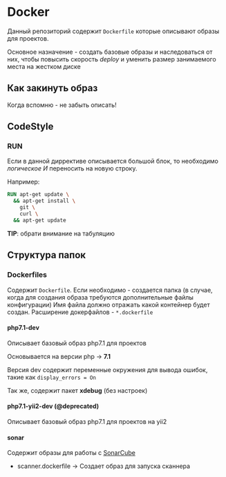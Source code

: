 # Docker

Данный репозиторий содержит `Dockerfile` которые описывают образы для проектов.

Основное назначение - создать базовые образы и наследоваться от них,
чтобы повысить скорость _deploy_ и уменить размер занимаемого места на жестком диске

## Как закинуть образ

Когда вспомню - не забыть описать!

## CodeStyle

### RUN

Если в данной диррективе описывается большой блок, то необходимо _логическое И_ переносить на новую строку.

Например:

```dockerfile
RUN apt-get update \
  && apt-get install \
    git \
    curl \
  && apt-get update
```

**TIP**: обрати внимание на табуляцию

## Структура папок

### Dockerfiles

Содержит `Dockerfile`. Если необходимо - создается папка (в случае, когда для создания образа требуются дополнительные файлы конфигурации)
Имя файла должно отражать какой контейнер будет создан.
Расширение докерфайлов - `*.dockerfile`

#### php7.1-dev

Описывает базовый образ php7.1 для проектов

Основывается на версии php -> __7.1__

Версия dev содержит переменные окружения для вывода ошибок, такие как `display_errors = On`

Так же, содержит пакет __xdebug__ (без настроек)

#### php7.1-yii2-dev (@deprecated)

Описывает базовый образ php7.1 для проектов на yii2

#### sonar

Содержит образы для работы с [SonarCube](https://www.sonarqube.org/)

- scanner.dockerfile -> Создает образ для запуска сканнера
